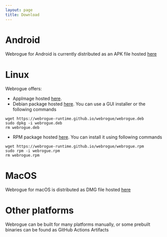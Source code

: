```yaml
---
layout: page
title: Download
---
```


<div id="detectedOsMark"></div>

<div id="osMark1"></div>

# Android
Webrogue for Android is currently distributed as an APK file hosted 
[here](http://webrogue-runtime.github.io/webrogue/webrogue.apk)

<div id="osMark2"></div>

# Linux
Webrogue offers:
- AppImage hosted [here](https://webrogue-runtime.github.io/webrogue/Webrogue-x86_64.AppImage).
- Debian package hosted [here](https://webrogue-runtime.github.io/webrogue/webrogue.deb). You can use a GUI installer or the following commands
```
wget https://webrogue-runtime.github.io/webrogue/webrogue.deb
sudo dpkg -i webrogue.deb
rm webrogue.deb
```
- RPM package hosted [here](https://webrogue-runtime.github.io/webrogue/webrogue.rpm). You can install it using following commands
```
wget https://webrogue-runtime.github.io/webrogue/webrogue.rpm
sudo rpm -i webrogue.rpm
rm webrogue.rpm
```

<div id="osMark3"></div>

# MacOS
Webrogue for macOS is distributed as DMG file hosted [here](https://webrogue-runtime.github.io/webrogue/Webrogue.dmg)

<div id="osMark4"></div>

# Other platforms
Webrogue can be built for many platforms manually, or some prebuilt binaries can be found as GitHub Actions Artifacts

<div id="osMark5"></div>

<script type='text/javascript'>
    let detectedOsMark = document.getElementById('detectedOsMark');

    var beginMark;
    var endMark;
    {
        function checkOS(osName, osMark) {
            console.log(navigator.appVersion)
            if (navigator.appVersion.indexOf(osName)!=-1) {
                beginMark = "osMark" + osMark;
                endMark = "osMark" + (osMark+1);
            }
        }
        
        let unknownOsMark = 4;
        checkOS('', unknownOsMark)

        checkOS('Linux', 2)
        checkOS('Ubuntu', 2)

        checkOS('Android', 1)

        checkOS('Mac OS X', 3)

        checkOS('Windows', unknownOsMark)
        checkOS('iPhone', unknownOsMark)
    }

    let matchingElements = [];
    let parent = detectedOsMark.parentElement;
    let allElements = parent.children;
    var matches = false;
    for (var i = 0; i < allElements.length; i++) {
        let element = allElements[i];
        var elementId = element.getAttribute("id");
        if(elementId === endMark) matches = false;
        if(matches) matchingElements.push(element);
        if(elementId === beginMark) matches = true;
    }
    for (var i = 0; i < matchingElements.length; i++) {
        let element = matchingElements[i];
        detectedOsMark.appendChild(element);
    }
    // detectedOsMark.parent
</script>
